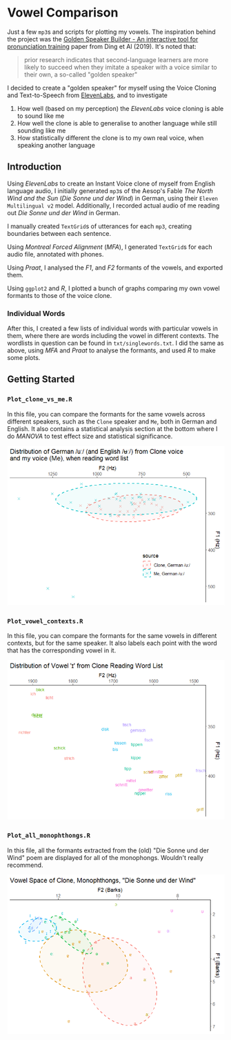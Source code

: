 # Vowel Comparison

Just a few `mp3`s and scripts for plotting my vowels. The inspiration behind the project was the [Golden Speaker Builder - An interactive tool for pronunciation training](https://doi.org/10.1016/j.specom.2019.10.005) paper from Ding et Al (2019). It's noted that:

> prior research indicates that second-language learners are more likely to succeed when they imitate a speaker with a voice similar to their own, a so-called "golden speaker"

I decided to create a "golden speaker" for myself using the Voice Cloning and Text-to-Speech from [ElevenLabs](https://elevenlabs.io/text-to-speech), and to investigate

1.  How well (based on my perception) the *ElevenLabs* voice cloning is able to sound like me
2.  How well the clone is able to generalise to another language while still sounding like me
3.  How statistically different the clone is to my own real voice, when speaking another language

## Introduction

Using *ElevenLabs* to create an Instant Voice clone of myself from English language audio, I initially generated `mp3`s of the Aesop's Fable *The North Wind and the Sun* (*Die Sonne und der Wind*) in German, using their `Eleven Multilingual v2` model. Additionally, I recorded actual audio of me reading out *Die Sonne und der Wind* in German.

I manually created `TextGrid`s of utterances for each `mp3`, creating boundaries between each sentence.

Using *Montreal Forced Alignment* (*MFA*), I generated `TextGrid`s for each audio file, annotated with phones.

Using *Praat*, I analysed the *F1*, and *F2* formants of the vowels, and exported them.

Using `ggplot2` and *R*, I plotted a bunch of graphs comparing my own vowel formants to those of the voice clone.

### Individual Words

After this, I created a few lists of individual words with particular vowels in them, where there are words including the vowel in different contexts. The wordlists in question can be found in `txt/singlewords.txt`. I did the same as above, using *MFA* and *Praat* to analyse the formants, and used *R* to make some plots.

## Getting Started

### `Plot_clone_vs_me.R`

In this file, you can compare the formants for the same vowels across different speakers, such as the `Clone` speaker and `Me`, both in German and English. It also contains a statistical analysis section at the bottom where I do *MANOVA* to test effect size and statistical significance.

<img src="https://github.com/tomproberts/vowel-comparison/blob/main/plots/clone_vs_me.png" width="600">

### `Plot_vowel_contexts.R`

In this file, you can compare the formants for the same vowels in different contexts, but for the same speaker. It also labels each point with the word that has the corresponding vowel in it.

<img src="https://github.com/tomproberts/vowel-comparison/blob/main/plots/vowel_contexts.png" width="600">

### `Plot_all_monophthongs.R`

In this file, all the formants extracted from the (old) "Die Sonne und der Wind" poem are displayed for all of the monophongs. Wouldn't really recommend. 

<img src="https://github.com/tomproberts/vowel-comparison/blob/main/plots/all_monophongs.png" width="600">
